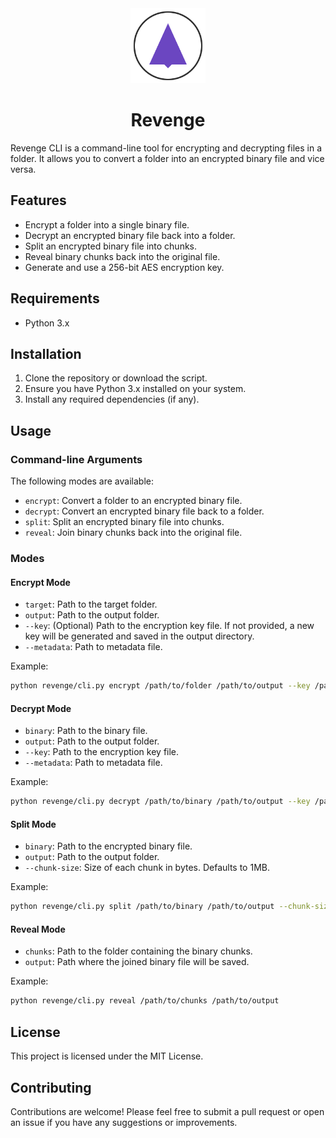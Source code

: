 <div align="center">
    <img alt="logo" width="120" src="https://raw.githubusercontent.com/skyf0cker/revenge/refs/heads/main/images/logo.svg" />
    <h1>Revenge</h1>
</div>

Revenge CLI is a command-line tool for encrypting and decrypting files in a folder. It allows you to convert a folder into an encrypted binary file and vice versa.

## Features

* Encrypt a folder into a single binary file.
* Decrypt an encrypted binary file back into a folder.
* Split an encrypted binary file into chunks.
* Reveal binary chunks back into the original file.
* Generate and use a 256-bit AES encryption key.

## Requirements

* Python 3.x

## Installation

1. Clone the repository or download the script.
2. Ensure you have Python 3.x installed on your system.
3. Install any required dependencies (if any).

## Usage

### Command-line Arguments

The following modes are available:

* `encrypt`: Convert a folder to an encrypted binary file.
* `decrypt`: Convert an encrypted binary file back to a folder.
* `split`: Split an encrypted binary file into chunks.
* `reveal`: Join binary chunks back into the original file.

### Modes

#### Encrypt Mode

* `target`: Path to the target folder.
* `output`: Path to the output folder.
* `--key`: (Optional) Path to the encryption key file. If not provided, a new key will be generated and saved in the output directory.
* `--metadata`: Path to metadata file.

Example:
```sh
python revenge/cli.py encrypt /path/to/folder /path/to/output --key /path/to/key --metadata /path/to/metadata
```

#### Decrypt Mode

* `binary`: Path to the binary file.
* `output`: Path to the output folder.
* `--key`: Path to the encryption key file.
* `--metadata`: Path to metadata file.

Example:
```sh
python revenge/cli.py decrypt /path/to/binary /path/to/output --key /path/to/key --metadata /path/to/metadata
```

#### Split Mode

* `binary`: Path to the encrypted binary file.
* `output`: Path to the output folder.
* `--chunk-size`: Size of each chunk in bytes. Defaults to 1MB.

Example:
```sh
python revenge/cli.py split /path/to/binary /path/to/output --chunk-size 1048576
```

#### Reveal Mode

* `chunks`: Path to the folder containing the binary chunks.
* `output`: Path where the joined binary file will be saved.

Example:
```sh
python revenge/cli.py reveal /path/to/chunks /path/to/output
```

## License

This project is licensed under the MIT License.

## Contributing

Contributions are welcome! Please feel free to submit a pull request or open an issue if you have any suggestions or improvements.
